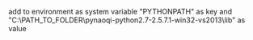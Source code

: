 add to environment as system variable
"PYTHONPATH" as key and
"C:\PATH_TO_FOLDER\pynaoqi-python2.7-2.5.7.1-win32-vs2013\lib" as value